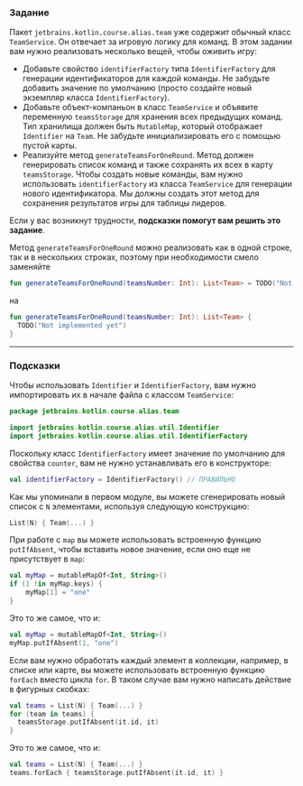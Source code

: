### Задание

Пакет `jetbrains.kotlin.course.alias.team` уже содержит обычный класс `TeamService`.
Он отвечает за игровую логику для команд. В этом задании вам нужно реализовать несколько вещей, чтобы оживить игру:

- Добавьте свойство `identifierFactory` типа `IdentifierFactory` для генерации идентификаторов для каждой команды.
  Не забудьте добавить значение по умолчанию (просто создайте новый экземпляр класса `IdentifierFactory`).
- Добавьте объект-компаньон в класс `TeamService` и объявите переменную `teamsStorage` для хранения всех предыдущих команд.
  Тип хранилища должен быть `MutableMap`, который отображает `Identifier` на `Team`. Не забудьте инициализировать его с помощью пустой карты.
- Реализуйте метод `generateTeamsForOneRound`.
  Метод должен генерировать список команд и также сохранять их всех в карту `teamsStorage`.
  Чтобы создать новые команды, вам нужно использовать `identifierFactory` из класса `TeamService` для генерации нового идентификатора.
  Мы должны создать этот метод для сохранения результатов игры для таблицы лидеров.

Если у вас возникнут трудности, **подсказки помогут вам решить это задание**.

<div class="hint" title="Нажмите, чтобы узнать, как преобразовать метод generateTeamsForOneRound из выраженной формы в обычную">

Метод `generateTeamsForOneRound` можно реализовать как в одной строке, так и в нескольких строках, 
поэтому при необходимости смело заменяйте 
```kotlin
fun generateTeamsForOneRound(teamsNumber: Int): List<Team> = TODO("Not implemented yet")
``` 
на 
```kotlin
fun generateTeamsForOneRound(teamsNumber: Int): List<Team> { 
  TODO("Not implemented yet") 
}
```

</div>

----

### Подсказки

<div class="hint" title="Нажмите, чтобы узнать, как импортировать Identifier">

Чтобы использовать `Identifier` и `IdentifierFactory`, вам нужно импортировать их в начале файла с классом `TeamService`:

  ```kotlin
  package jetbrains.kotlin.course.alias.team

  import jetbrains.kotlin.course.alias.util.Identifier
  import jetbrains.kotlin.course.alias.util.IdentifierFactory
  ```
</div>

<div class="hint" title="Нажмите, чтобы узнать, как создать класс IdentifierFactory">

Поскольку класс `IdentifierFactory` имеет значение по умолчанию для свойства `counter`,
вам не нужно устанавливать его в конструкторе:

  ```kotlin
  val identifierFactory = IdentifierFactory() // ПРАВИЛЬНО
  ```
</div>

<div class="hint" title="Нажмите, чтобы узнать, как сгенерировать список с командами">

Как мы упоминали в первом модуле, вы можете сгенерировать новый список с `N` элементами, используя следующую конструкцию:
  ```kotlin
  List(N) { Team(...) }
  ```
</div>

<div class="hint" title="Нажмите, чтобы узнать об использовании встроенной функции putIfAbsent">

При работе с `map` вы можете использовать встроенную функцию `putIfAbsent`, чтобы вставить новое значение, если оно еще не присутствует в `map`:
  ```kotlin
  val myMap = mutableMapOf<Int, String>()
  if (1 !in myMap.keys) {
      myMap[1] = "one"
  }
  ```
Это то же самое, что и:
  ```kotlin
  val myMap = mutableMapOf<Int, String>()
  myMap.putIfAbsent(1, "one")
  ```
</div>

<div class="hint" title="Нажмите, чтобы узнать об использовании встроенной функции forEach">

Если вам нужно обработать каждый элемент в коллекции, например, в списке или карте,
вы можете использовать встроенную функцию `forEach` вместо цикла `for`.
В таком случае вам нужно написать действие в фигурных скобках:
  ```kotlin
  val teams = List(N) { Team(...) }
  for (team in teams) {
    teamsStorage.putIfAbsent(it.id, it)
  }
  ```
Это то же самое, что и:
  ```kotlin
  val teams = List(N) { Team(...) }
  teams.forEach { teamsStorage.putIfAbsent(it.id, it) }
  ```
</div>